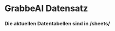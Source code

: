 





















































































































































































































































































































































































































































































































# GrabbeAI Datensatz





### Die aktuellen Datentabellen sind in /sheets/


